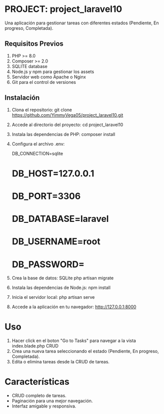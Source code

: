 # PROJECT: project_laravel10

Una aplicación para gestionar tareas con diferentes estados (Pendiente, En progreso, Completada).

## Requisitos Previos

1. PHP >= 8.0
2. Composer >= 2.0
3. SQLITE database
4. Node.js y npm para gestionar los assets
5. Servidor web como Apache o Nginx
6. Git para el control de versiones

## Instalación

1. Clona el repositorio: 
   git clone https://github.com/YimmyVega05/project_laravel10.git

2. Accede al directorio del proyecto: cd project_laravel10

3. Instala las dependencias de PHP: composer install

4. Configura el archivo .env: 

    DB_CONNECTION=sqlite
    # DB_HOST=127.0.0.1
    # DB_PORT=3306
    # DB_DATABASE=laravel
    # DB_USERNAME=root
    # DB_PASSWORD=

5. Crea la base de datos: SQLite php artisan migrate

6. Instala las dependencias de Node.js: npm install

7. Inicia el servidor local: php artisan serve

8. Accede a la aplicación en tu navegador:  http://127.0.0.1:8000



# Uso

1. Hacer click en el boton "Go to Tasks" para navegar a la vista index.blade.php CRUD 
2. Crea una nueva tarea seleccionando el estado (Pendiente, En progreso, Completada).
3. Edita o elimina tareas desde la CRUD de tareas.

# Características

- CRUD completo de tareas.
- Paginación para una mejor navegación.
- Interfaz amigable y responsiva.





